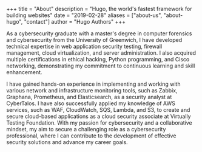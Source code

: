 +++
title = "About"
description = "Hugo, the world's fastest framework for building websites"
date = "2019-02-28"
aliases = ["about-us", "about-hugo", "contact"]
author = "Hugo Authors"
+++

As a cybersecurity graduate with a master's degree in computer forensics and cybersecurity from the University of Greenwich, I have developed technical expertise in web application security testing, firewall management, cloud virtualization, and server administration. I also acquired multiple certifications in ethical hacking, Python programming, and Cisco networking, demonstrating my commitment to continuous learning and skill enhancement.

I have gained hands-on experience in implementing and working with various network and infrastructure monitoring tools, such as Zabbix, Graphana, Prometheus, and Elasticsearch, as a security analyst at CyberTalos. I have also successfully applied my knowledge of AWS services, such as WAF, CloudWatch, SQS, Lambda, and S3, to create and secure cloud-based applications as a cloud security associate at Virtually Testing Foundation. With my passion for cybersecurity and a collaborative mindset, my aim to secure a challenging role as a cybersecurity professional, where I can contribute to the development of effective security solutions and advance my career goals.

